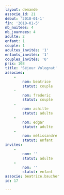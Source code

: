 ```yaml
---
layout: demande
associe_id: 21
debut: '2018-01-1'
fin: '2018-01-5'
nb_nuitees: 4
nb_journees: 4
adulte: 2
enfant: 1
couple: 1
adultes_invités: '1'
enfants_invités: '1'
couples_invités: '0'
prix: 168
title: 'Séjour Volognat'
associes:
    -
        nom: beatrice
        statut: couple
    -
        nom: frederic
        statut: couple
    -
        nom: achille
        statut: adulte
    -
        nom: edgar
        statut: adulte
    -
        nom: mélissandre
        statut: enfant
invites:
    -
        nom: ''
        statut: adulte
    -
        nom: ''
        statut: enfant
associe: beatrice.baucher
id: 17

---
```

